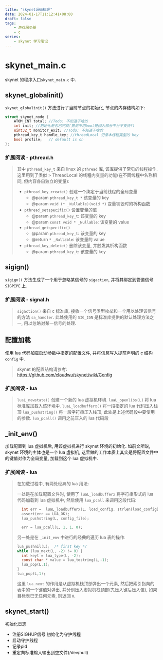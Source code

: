 ```yaml
---
title: "skynet源码梳理"
date: 2024-01-17T11:12:41+08:00
draft: false
tags: 
    - 游戏服务器
    - c
series:
    - skynet 学习笔记
---
```


# skynet_main.c
skynet 的程序入口`skynet_main.c` 中.

## skynet_globalinit()
`skynet_globalinit()` 方法进行了当前节点的初始化, 节点的内存结构如下:
``` c
struct skynet_node {
	ATOM_INT total; //Todo: 不知道干啥的
	int init; //初始化是否已完成(猜测不用bool是因为部分平台不支持?)
	uint32_t monitor_exit; //Todo: 不知道干啥的
	pthread_key_t handle_key; //threadLocal 记录本线程类型的 key
	bool profile;	// default is on
};
```

### 扩展阅读 - pthread.h 
> 其中 `pthread_key_t` 来自 linux 的 `pthread` 库, 该库提供了常见的线程操作. 这里用到了类似 > ThreadLocal 的线程内变量的功能(在不同线程中名称相同, 但内容各自独立的变量):
> - `pthread_key_create()` 创建一个绑定于当前线程的全局变量
>     - @param `pthread_key_t *` 该变量的 key
>     - @param `void (* _Nullable)(void *)` 变量销毁时的析构函数
> - `pthread_setspecific()` 设置变量的值
>     - @param `pthread_key_t`: 该变量的 key
>     - @param `const void * _Nullable`: 该变量的 value
> - `pthread_getspecific()`
>     - @param `pthread_key_t`: 该变量的 key
>     - @return `* _Nullable`: 该变量的 value
> - `pthread_key_delete()` 删除该变量, 并触发其析构函数
>     - @param `pthread_key_t`: 该变量的 key

## sigign()
`sigign()` 方法生成了一个用于忽略某信号的 `sigaction`, 并将其绑定到管道信号 `SIGPIPE` 上.

### 扩展阅读 - signal.h
> `sigaction()` 来自 c 标准库, 接收一个信号类型枚举和一个用以处理该信号的方法 `sa_handler`. 此处使用的 `SIG_IGN` 是标准库提供的默认处理方法之一, 用以忽略对某一信号的处理.

## 配置加载
使用 lua 代码加载启动参数中指定的配置文件, 并将信息写入提前声明的 c 结构 `config` 中.
> skynet 的配置结构请参考: https://github.com/cloudwu/skynet/wiki/Config

### 扩展阅读 - lua
> `luaL_newstate()` 创建一个新的 lua 虚拟机环境.
> `luaL_openlibs(L)` 将 lua 标准库加载入该环境中.
> `luaL_loadbufferx()` 将一段指定的 lua 代码压入栈顶
> `lua_pushstring()` 将一段字符串压入栈顶, 此处是上述代码段中要使用的参数.
> `lua_pcall()` 调用之前压入的 lua 代码段

## _init_env()
加载配置到 lua 虚拟机后, 用该虚拟机进行 skynet 环境的初始化. 如前文所说, skynet 环境的主体也是一个 lua 虚拟机, 这里做的工作本质上其实是将配置文件中的键值对作为全局变量, 加载到这个 lua 虚拟机中.

### 扩展阅读 - lua
> 在加载过程中, 有两处经典的 lua 用法:
>
> 一处是在加载配置文件时, 使用了 `luaL_loadbufferx` 将字符串形式的 lua 代码加载到 lua 虚拟机中, 然后使用 `lua_pcall` 来调用这段代码:
> ```c
> 	int err =  luaL_loadbufferx(L, load_config, strlen(load_config), "=[skynet config]", "t");
>	assert(err == LUA_OK);
>	lua_pushstring(L, config_file);
>
>	err = lua_pcall(L, 1, 1, 0);
>```
> 
> 另一处是在 `_init_env` 中进行的经典的遍历 lua 表的操作:
> ```c
> lua_pushnil(L);  /* first key */
> while (lua_next(L, -2) != 0) {
> 	int keyt = lua_type(L, -2);
> 	const char * value = lua_tostring(L,-1);
> 	lua_pop(L,1);
> }
> lua_pop(L,1);
>```
> 这里 `lua_next` 的作用是从虚拟机栈顶部弹出一个元素, 然后把索引指向的表中的一个键值对弹出, 并分别压入虚拟机栈顶部(先压入键后压入值), 如果目标表已无任何元素, 则返回 `0`.

## skynet_start()
初始化日志
- 注册SIGHUP信号
初始化为守护线程
- 启动守护线程
- 记录pid
- 重定向标准输入输出到空文件(/dev/null)